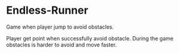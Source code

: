 # Endless-Runner
Game when player jump to avoid obstacles.

Player get point when successfully avoid obstacle.
During the game obstacles is harder to avoid and move faster.
